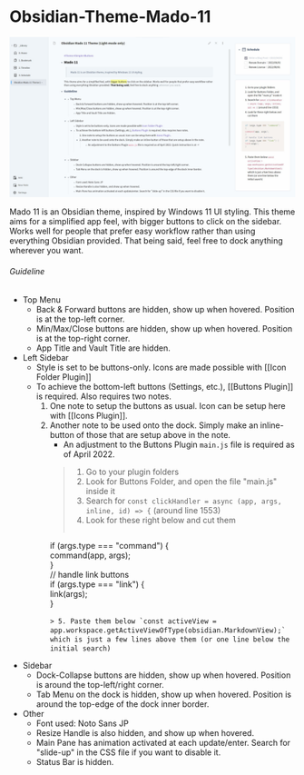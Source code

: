 # Obsidian-Theme-Mado-11
 
![](cover.jpg)

Mado 11 is an Obsidian theme, inspired by Windows 11 UI styling.
This theme aims for a simplified app feel, with bigger buttons to click on the sidebar. Works well for people that prefer easy workflow rather than using everything Obsidian provided.
That being said, feel free to dock anything wherever you want.

###### Guideline

- Top Menu
	- Back & Forward buttons are hidden, show up when hovered. Position is at the top-left corner.
	- Min/Max/Close buttons are hidden, show up when hovered. Position is at the top-right corner.
	- App Title and Vault Title are hidden.
- Left Sidebar
	- Style is set to be buttons-only. Icons are made possible with [[Icon Folder Plugin]]
	- To achieve the bottom-left buttons (Settings, etc.), [[Buttons Plugin]] is required. Also requires two notes.
		1. One note to setup the buttons as usual. Icon can be setup here with [[Icons Plugin]].
		2. Another note to be used onto the dock. Simply make an inline-button of those that are setup above in the note.
			- An adjustment to the Buttons Plugin `main.js` file is required as of April 2022.
			> 1. Go to your plugin folders
			> 2. Look for Buttons Folder, and open the file "main.js" inside it 
			> 3. Search for `const clickHandler = async (app, args, inline, id) => {` (around line 1553)  
			> 4. Look for these right below and cut them  
			> ```js
			if (args.type === "command") {  
				command(app, args);  
			}  
			// handle link buttons  
			if (args.type === "link") {  
				link(args);  
			}
			```
			> 5. Paste them below `const activeView = app.workspace.getActiveViewOfType(obsidian.MarkdownView);` which is just a few lines above them (or one line below the initial search)  
- Sidebar
	- Dock-Collapse buttons are hidden, show up when hovered. Position is around the top-left/right corner.
	- Tab Menu on the dock is hidden, show up when hovered. Position is around the top-edge of the dock inner border.
- Other
	- Font used: Noto Sans JP
	- Resize Handle is also hidden, and show up when hovered.
	- Main Pane has animation activated at each update/enter. Search for "slide-up" in the CSS file if you want to disable it.
	- Status Bar is hidden.